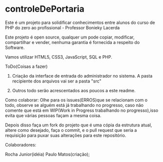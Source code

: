 # controleDePortaria
Este é um projeto para solidificar conhecimentos entre alunos do curso de PHP do zero ao profissional - Professor Bonieky Lacerda

Este projeto é open source, qualquer um pode copiar, modificar, compartilhar e vender, nenhuma garantia é fornecida a respeito do Software.

Vamos utilizar HTML5, CSS3, JavaScript, SQL e PHP.

ToDo(Coisas a fazer)

1. Criação da interface de entrada do administrador no sistema. A pasta recipiente dos arquivos vai ser a pasta "src"

2. Outros todo serão acrescentados aos poucos a este readme.

Como colaborar: 
Olhe para os issues(ERROS)que se relacionam com o todo, observe se alguém está já trabalhando no progresso, caso não comente que está em WIP(Work in Progress trabalhando no progresso),isso evita que várias pessoas façam a mesma coisa.

Depois disso faça um fork do projeto que é uma cópia da estrutura atual, altere como desejado, faça o commit, e o pull request que seria a requisição para puxar suas alterações para este repositório.

Colaboradores:

Rocha Junior(idéia)
Paulo Matos(criação);

